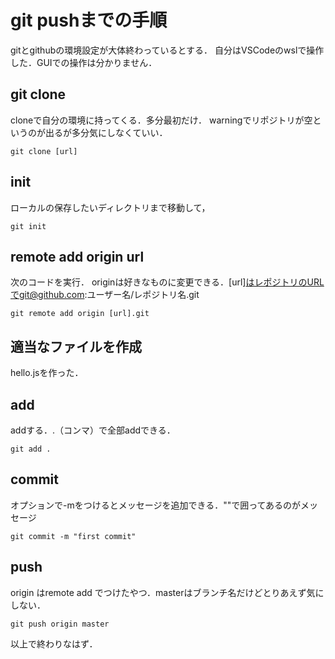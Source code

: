 # git pushまでの手順

gitとgithubの環境設定が大体終わっているとする．
自分はVSCodeのwslで操作した．GUIでの操作は分かりません．


## git clone
cloneで自分の環境に持ってくる．多分最初だけ．
warningでリポジトリが空というのが出るが多分気にしなくていい．

```
git clone [url]
```


## init
ローカルの保存したいディレクトリまで移動して，

```
git init
```


## remote add origin url
次のコードを実行．
originは好きなものに変更できる．[url]はレポジトリのURLでgit@github.com:ユーザー名/レポジトリ名.git

```
git remote add origin [url].git
```


## 適当なファイルを作成
hello.jsを作った．


## add
addする．.（コンマ）で全部addできる．

```
git add .
```


## commit 
オプションで-mをつけるとメッセージを追加できる．""で囲ってあるのがメッセージ

```
git commit -m "first commit"
```


## push
origin はremote add でつけたやつ．masterはブランチ名だけどとりあえず気にしない．

```
git push origin master
```

以上で終わりなはず．
